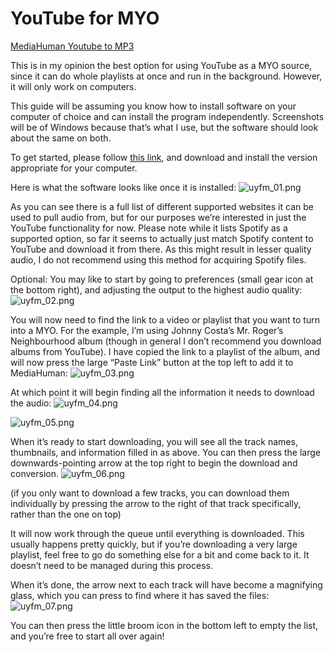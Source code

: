 # YouTube for MYO

[MediaHuman Youtube to MP3](https://www.mediahuman.com/youtube-to-mp3/32/)

This is in my opinion the best option for using YouTube as a MYO source, since it can do whole playlists at once and run in the background. However, it will only work on computers.  

This guide will be assuming you know how to install software on your computer of choice and can install the program independently. Screenshots will be of Windows because that’s what I use, but the software should look about the same on both.

To get started, please follow [this link](https://www.mediahuman.com/youtube-to-mp3/32/), and download and install the version appropriate for your computer.  

Here is what the software looks like once it is installed:
![uyfm_01.png](/img/uyfm_01.png)

As you can see there is a full list of different supported websites it can be used to pull audio from, but for our purposes we’re interested in just the YouTube functionality for now. Please note while it lists Spotify as a supported option, so far it seems to actually just match Spotify content to YouTube and download it from there. As this might result in lesser quality audio, I do not recommend using this method for acquiring Spotify files.

Optional: You may like to start by going to preferences (small gear icon at the bottom right), and adjusting the output to the highest audio quality:
![uyfm_02.png](/img/uyfm_02.png)

You will now need to find the link to a video or playlist that you want to turn into a MYO. For the example, I’m using Johnny Costa’s Mr. Roger’s Neighbourhood album (though in general I don’t recommend you download albums from YouTube). I have copied the link to a playlist of the album, and will now press the large “Paste Link” button at the top left to add it to MediaHuman:
![uyfm_03.png](/img/uyfm_03.png)

At which point it will begin finding all the information it needs to download the audio:
![uyfm_04.png](/img/uyfm_04.png)

![uyfm_05.png](/img/uyfm_05.png)

When it’s ready to start downloading, you will see all the track names, thumbnails, and information filled in as above. You can then press the large downwards-pointing arrow at the top right to begin the download and conversion.
![uyfm_06.png](/img/uyfm_06.png)

(if you only want to download a few tracks, you can download them individually by pressing the arrow to the right of that track specifically, rather than the one on top)  

It will now work through the queue until everything is downloaded. This usually happens pretty quickly, but if you’re downloading a very large playlist, feel free to go do something else for a bit and come back to it. It doesn’t need to be managed during this process.  

When it’s done, the arrow next to each track will have become a magnifying glass, which you can press to find where it has saved the files:
![uyfm_07.png](/img/uyfm_07.png)

You can then press the little broom icon in the bottom left to empty the list, and you’re free to start all over again!